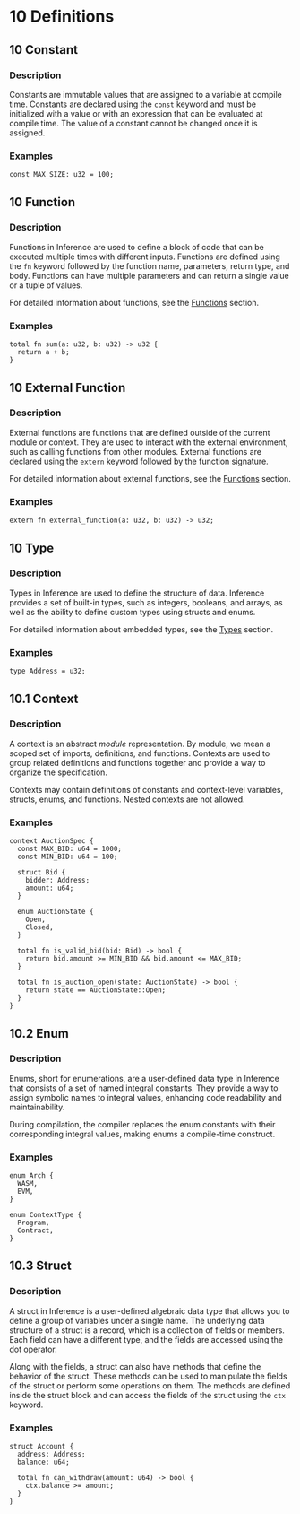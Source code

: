 # 10 Definitions

## 10 Constant

### Description

Constants are immutable values that are assigned to a variable at compile time. Constants are declared using the `const` keyword and must be initialized with a value or with an expression that can be evaluated at compile time. The value of a constant cannot be changed once it is assigned.

### Examples

```inference
const MAX_SIZE: u32 = 100;
```

## 10 Function

### Description

Functions in Inference are used to define a block of code that can be executed multiple times with different inputs. Functions are defined using the `fn` keyword followed by the function name, parameters, return type, and body. Functions can have multiple parameters and can return a single value or a tuple of values.

For detailed information about functions, see the [Functions](./functions.md) section.

### Examples

```inference
total fn sum(a: u32, b: u32) -> u32 {
  return a + b;
}
```

## 10 External Function

### Description

External functions are functions that are defined outside of the current module or context. They are used to interact with the external environment, such as calling functions from other modules. External functions are declared using the `extern` keyword followed by the function signature.

For detailed information about external functions, see the [Functions](./functions.md#11-external-function) section.

### Examples

```inference
extern fn external_function(a: u32, b: u32) -> u32;
```

## 10 Type

### Description

Types in Inference are used to define the structure of data. Inference provides a set of built-in types, such as integers, booleans, and arrays, as well as the ability to define custom types using structs and enums.

For detailed information about embedded types, see the [Types](./types.md) section.

### Examples

```inference
type Address = u32;
```

## 10.1 Context

### Description

A context is an abstract _module_ representation. By module, we mean a scoped set of imports, definitions, and functions. Contexts are used to group related definitions and functions together and provide a way to organize the specification.

Contexts may contain definitions of constants and context-level variables, structs, enums, and functions. Nested contexts are not allowed.

### Examples

```inference
context AuctionSpec {  
  const MAX_BID: u64 = 1000;
  const MIN_BID: u64 = 100;
  
  struct Bid {
    bidder: Address;
    amount: u64;
  }
  
  enum AuctionState {
    Open,
    Closed,
  }
  
  total fn is_valid_bid(bid: Bid) -> bool {
    return bid.amount >= MIN_BID && bid.amount <= MAX_BID;
  }

  total fn is_auction_open(state: AuctionState) -> bool {
    return state == AuctionState::Open;
  }
}
```

## 10.2 Enum

### Description

Enums, short for enumerations, are a user-defined data type in Inference that consists of a set of named integral constants. They provide a way to assign symbolic names to integral values, enhancing code readability and maintainability.

During compilation, the compiler replaces the enum constants with their corresponding integral values, making enums a compile-time construct.

### Examples

```inference
enum Arch {
  WASM,
  EVM,
}

enum ContextType {
  Program,
  Contract,
}
```

## 10.3 Struct

### Description

A struct in Inference is a user-defined algebraic data type that allows you to define a group of variables under a single name. The underlying data structure of a struct is a record, which is a collection of fields or members. Each field can have a different type, and the fields are accessed using the dot operator.

Along with the fields, a struct can also have methods that define the behavior of the struct. These methods can be used to manipulate the fields of the struct or perform some operations on them. The methods are defined inside the struct block and can access the fields of the struct using the `ctx` keyword.

### Examples

```inference
struct Account {
  address: Address;
  balance: u64;

  total fn can_withdraw(amount: u64) -> bool {
    ctx.balance >= amount;
  }
}
```
